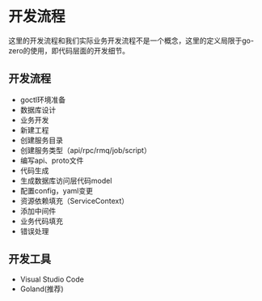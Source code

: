 # 开发流程
这里的开发流程和我们实际业务开发流程不是一个概念，这里的定义局限于go-zero的使用，即代码层面的开发细节。

## 开发流程
* goctl环境准备
* 数据库设计
* 业务开发
* 新建工程
* 创建服务目录
* 创建服务类型（api/rpc/rmq/job/script）
* 编写api、proto文件
* 代码生成
* 生成数据库访问层代码model
* 配置config，yaml变更
* 资源依赖填充（ServiceContext）
* 添加中间件
* 业务代码填充
* 错误处理


## 开发工具
* Visual Studio Code
* Goland(推荐)